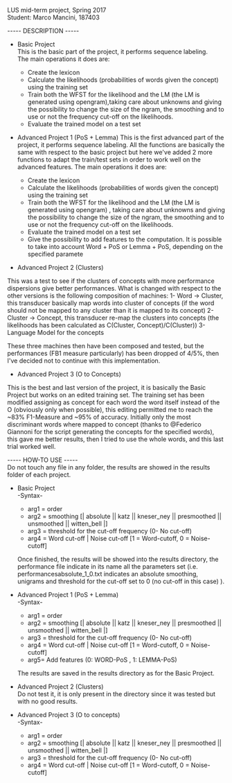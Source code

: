 LUS mid-term project, Spring 2017 <br />
Student: Marco Mancini, 187403 <br />

----- DESCRIPTION ----- <br />
- Basic Project <br />
  This is the basic part of the project, it performs sequence labeling. <br />
   The main operations it does are: <br />
   - Create the lexicon <br />
   - Calculate the likelihoods (probabilities of words given the concept) <br />
   using the training set
   - Train both the WFST for the likelihood and the LM (the LM is generated using opengram),taking care about unknowns and giving the possibility to change the size of the ngram,
   the smoothing and to use or not the frequency cut-off on the likelihoods.
   - Evaluate the trained model on a test set <br />

- Advanced Project 1 (PoS + Lemma) 
   This is the first advanced part of the project, it performs sequence labeling. All the functions are basically the same with respect to the basic project but here we've added 
2 more functions to adapt the train/test sets in order to work well on the advanced features.
   The main operations it does are:
   - Create the lexicon
   - Calculate the likelihoods (probabilities of words given the concept) 
   using the training set
   - Train both the WFST for the likelihood and the LM (the LM is generated using opengram) 
   , taking care about unknowns and giving the possibility to change the size of the ngram,
   the smoothing and to use or not the frequency cut-off on the likelihoods.
   - Evaluate the trained model on a test set
   - Give the possibility to add features to the computation. It is possible to take into account
   Word + PoS or Lemma + PoS, depending on the specified paramete

- Advanced Project 2 (Clusters) 

This was a test to see if the clusters of concepts with more performance dispersions give better performances. 
What is changed with respect to the other versions is the following composition of machines:
1- Word -> Cluster, this transducer basically map words into cluster of concepts (if the word should not be mapped to any cluster than it is mapped to its concept)
2- Cluster -> Concept, this transducer re-map the clusters into concepts (the likelihoods has been calculated as C(Cluster, Concept)/C(Cluster))
3- Language Model for the concepts

These three machines then have been composed and tested, but the performances (FB1 measure particularly) has been dropped of 4/5%, then I've decided not to continue
with this implementation.

- Advanced Project 3 (O to Concepts)

This is the best and last version of the project, it is basically the Basic Project but works on an edited training set.
The training set has been modified assigning as concept for each word the word itself instead of the O (obviously only when possible), this editing permitted me to reach the ~83% F1-Measure and ~95% of accuracy.
Initially only the most discriminant words where mapped to concept (thanks to @Federico Giannoni for the script generating the concepts for the specified words), this gave me better results, then I tried to use the whole words, and this last trial worked well.


----- HOW-TO USE ----- <br />
Do not touch any file in any folder, the results are showed in the results folder of each project. 
- Basic Project <br />
   -Syntax- <br />
   - arg1 = order <br />
   - arg2 = smoothing [| absolute || katz || kneser_ney || presmoothed || unsmoothed || witten_bell |]  <br />
   - arg3 = threshold for the cut-off frequency (0- No cut-off) <br />
   - arg4 = Word cut-off | Noise cut-off [1 = Word-cutoff, 0 = Noise-cutoff]  <br />
   
   Once finished, the results will be showed into the results directory, the performance file indicate in its
   name all the parameters set (i.e. performancesabsolute_1_0.txt indicates an absolute smoothing, unigrams and
   threshold for the cut-off set to 0 (no cut-off in this case) ). 

- Advanced Project 1 (PoS + Lemma) <br />
   -Syntax- <br />
   - arg1 = order <br />
   - arg2 = smoothing [| absolute || katz || kneser_ney || presmoothed || unsmoothed || witten_bell |] <br />
   - arg3 = threshold for the cut-off frequency (0- No cut-off) <br />
   - arg4 = Word cut-off | Noise cut-off [1 = Word-cutoff, 0 = Noise-cutoff] <br />
   - arg5= Add features (0: WORD-PoS , 1: LEMMA-PoS) <br />

   The results are saved in the results directory as for the Basic Project.

- Advanced Project 2 (Clusters) <br />
   Do not test it, it is only present in the directory since it was tested but with no good results.

- Advanced Project 3 (O to concepts) <br />
   -Syntax- <br />
   - arg1 = order  <br />
   - arg2 = smoothing [| absolute || katz || kneser_ney || presmoothed || unsmoothed || witten_bell |]  <br />
   - arg3 = threshold for the cut-off frequency (0- No cut-off) <br />
   - arg4 = Word cut-off | Noise cut-off [1 = Word-cutoff, 0 = Noise-cutoff]  <br />



